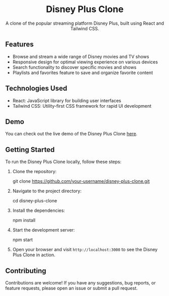 
<h1 align="center">Disney Plus Clone</h1>


<p align="center">
  A clone of the popular streaming platform Disney Plus, built using React and Tailwind CSS.
</p>

## Features

- Browse and stream a wide range of Disney movies and TV shows
- Responsive design for optimal viewing experience on various devices
- Search functionality to discover specific movies and shows
- Playlists and favorites feature to save and organize favorite content

## Technologies Used

- React: JavaScript library for building user interfaces
- Tailwind CSS: Utility-first CSS framework for rapid UI development
## Demo

You can check out the live demo of the Disney Plus Clone [here](https://your-demo-url.com).

## Getting Started

To run the Disney Plus Clone locally, follow these steps:

1. Clone the repository:


   git clone https://github.com/your-username/disney-plus-clone.git


2. Navigate to the project directory:


   cd disney-plus-clone


3. Install the dependencies:


   npm install


4. Start the development server:


   npm start


5. Open your browser and visit `http://localhost:3000` to see the Disney Plus Clone in action.

## Contributing

Contributions are welcome! If you have any suggestions, bug reports, or feature requests, please open an issue or submit a pull request.
